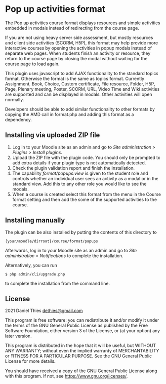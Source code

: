 # Pop up activities format #

The Pop up activities course format displays resources and simple
activities embedded in modals instead of redirecting from the course
page.

If you are not using heavy server side assessment, but mostly resources and
client side activities (SCORM, H5P), this format may help provide more
interactive courses by opening the activities in popup modals instead
of separate web pages. When students finish an activity or resource,
they return to the course page by closing the modal without waiting for
the course page to load again.

This plugin uses javascript to add AJAX functionality to the
standard topics format. Otherwise the format is the same as topics
format. Currently Assignment, Book, Choice, Custom certificate, File
resource, Folder, H5P, Page, Plenary meeting, Poster, SCORM, URL,
Video Time and Wiki activities are supported and can be displayed in
modals. Other activities will open normally.

Developers should be able to add similar functionality to other formats by
copying the AMD call in format.php and adding this format as a dependency.

## Installing via uploaded ZIP file ##

1. Log in to your Moodle site as an admin and go to _Site administration >
   Plugins > Install plugins_.
2. Upload the ZIP file with the plugin code. You should only be prompted
   to add extra details if your plugin type is not automatically detected.
3. Check the plugin validation report and finish the installation.
4. The capability *format/popups:view* is given to the student role
   and controls whether an individual user sees an activity as a modal
   or in the standard view. Add this to any other role you would like to
   see the modals.
5. When a course is created select this format from the menu in the
   Course format setting  and then add the some of the supported activities
   to the course.

## Installing manually ##

The plugin can be also installed by putting the contents of this directory to

    {your/moodle/dirroot}/course/format/popups

Afterwards, log in to your Moodle site as an admin and go to _Site administration >
Notifications_ to complete the installation.

Alternatively, you can run

    $ php admin/cli/upgrade.php

to complete the installation from the command line.

## License ##

2021 Daniel Thies <dethies@gmail.com>

This program is free software: you can redistribute it and/or modify it under
the terms of the GNU General Public License as published by the Free Software
Foundation, either version 3 of the License, or (at your option) any later
version.

This program is distributed in the hope that it will be useful, but WITHOUT ANY
WARRANTY; without even the implied warranty of MERCHANTABILITY or FITNESS FOR A
PARTICULAR PURPOSE.  See the GNU General Public License for more details.

You should have received a copy of the GNU General Public License along with
this program.  If not, see <https://www.gnu.org/licenses/>.
